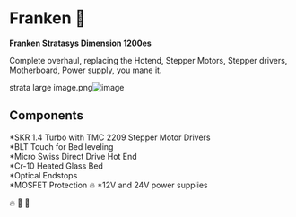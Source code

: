 # Franken  :rocket:
**Franken Stratasys Dimension 1200es**  

Complete overhaul, replacing the Hotend, Stepper Motors, Stepper drivers, Motherboard, Power supply, you mane it. 


strata large image.png![image](https://user-images.githubusercontent.com/18175813/110194259-b1ed7e80-7e05-11eb-9c98-d722472cf591.png)


## Components 
*SKR 1.4 Turbo with TMC 2209 Stepper Motor Drivers  
*BLT Touch for Bed leveling  
*Micro Swiss Direct Drive Hot End  
*Cr-10 Heated Glass Bed  
*Optical Endstops  
*MOSFET Protection :fire:
*12V and 24V power supplies


:fire:
:palm_tree:
:palm_tree:





